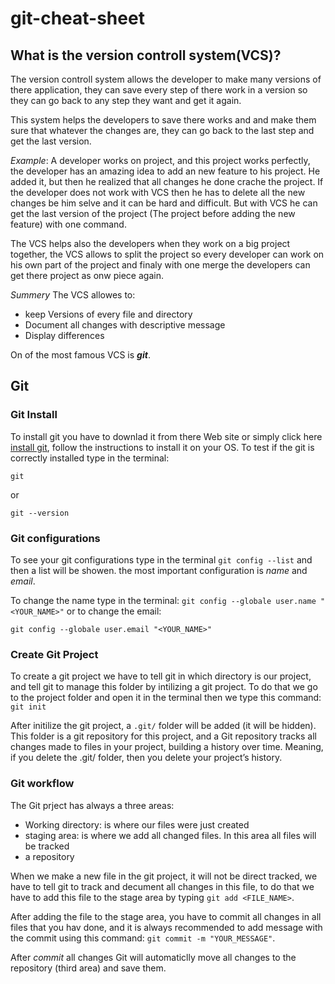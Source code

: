 # git-cheat-sheet

## What is the version controll system(VCS)?
The version controll system allows the developer to make many versions of there application, they can save every step of there work in a version so they can go back to any step they want and get it again.

This system helps the developers to save there works and and make them sure that whatever the changes are, they can go back to the last step and get the last version.

*Example*: A developer works on project, and this project works perfectly, the developer has an amazing idea to add an new feature to his project. He added it, but then he realized that all changes he done crache the project. If the developer does not work with VCS then he has to delete all the new changes be him selve and it can be hard and difficult. But with VCS he can get the last version of the project (The project before adding the new feature) with one command.

The VCS helps also the developers when they work on a big project together, the VCS allows to split the project so every developer can work on his own part of the project and finaly with one merge the developers can get there project as onw piece again.

*Summery* 
The VCS allowes to:
* keep Versions of every file and directory
* Document all changes with descriptive message
* Display differences

On of the most famous VCS is ***git***.

## Git
### Git Install
To install git you have to downlad it from there Web site or simply click here [install git](https://git-scm.com/downloads), follow the instructions to install it on your OS.
To test if the git is correctly installed type in the terminal:

```git```

or

```git --version```

### Git configurations
To see your git configurations type in the terminal ```git config --list``` and then a list will be showen. the most important configuration is *name* and *email*.

To change the name type in the terminal: ```git config --globale user.name "<YOUR_NAME>"``` or to change the email: 

```git config --globale user.email "<YOUR_NAME>"```

### Create Git Project
To create a git project we have to tell git in which directory is our project, and tell git to manage this folder by intilizing a git project.
To do that we go to the project folder and open it in the terminal then we type this command: ```git init```

After initilize the git project, a ```.git/``` folder will be added (it will be hidden). This folder is a git repository for this project, and a Git repository tracks all changes made to files in your project, building a history over time. Meaning, if you delete the .git/ folder, then you delete your project’s history.

### Git workflow
The Git prject has always a three areas: 
 * Working directory: is where our files were just created
 * staging area: is where we add all changed files. In this area all files will be tracked
 * a repository
 
When we make a new file in the git project, it will not be direct tracked, we have to tell git to track and decument all changes in this file, to do that we have to add this file to the stage area by typing ```git add <FILE_NAME>```.

After adding the file to the stage area, you have to commit all changes in all files that you hav done, and it is always recommended to add message with the commit using this command: ```git commit -m "YOUR_MESSAGE"```.

After *commit* all changes Git will automaticlly move all changes to the repository (third area) and save them.

 
